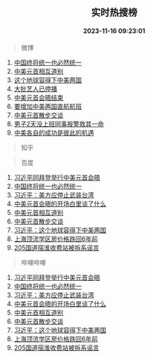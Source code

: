 <div align="center"><h2>实时热搜榜</h2><h4>2023-11-16 09:23:01</h4></div>

> 微博  

1. [中国终将统一也必然统一](https://s.weibo.com/weibo?q=%23%E4%B8%AD%E5%9B%BD%E7%BB%88%E5%B0%86%E7%BB%9F%E4%B8%80%E4%B9%9F%E5%BF%85%E7%84%B6%E7%BB%9F%E4%B8%80%23&t=31&band_rank=1&Refer=top)<br />
2. [中美元首相互道别](https://s.weibo.com/weibo?q=%23%E4%B8%AD%E7%BE%8E%E5%85%83%E9%A6%96%E7%9B%B8%E4%BA%92%E9%81%93%E5%88%AB%23&t=31&band_rank=2&Refer=top)<br />
3. [这个地球容得下中美两国](https://s.weibo.com/weibo?q=%23%E8%BF%99%E4%B8%AA%E5%9C%B0%E7%90%83%E5%AE%B9%E5%BE%97%E4%B8%8B%E4%B8%AD%E7%BE%8E%E4%B8%A4%E5%9B%BD%23&t=31&band_rank=3&Refer=top)<br />
4. [大批艺人已停播](https://s.weibo.com/weibo?q=%23%E5%A4%A7%E6%89%B9%E8%89%BA%E4%BA%BA%E5%B7%B2%E5%81%9C%E6%92%AD%23&t=31&band_rank=4&Refer=top)<br />
5. [中美元首会晤结束](https://s.weibo.com/weibo?q=%23%E4%B8%AD%E7%BE%8E%E5%85%83%E9%A6%96%E4%BC%9A%E6%99%A4%E7%BB%93%E6%9D%9F%23&t=31&band_rank=5&Refer=top)<br />
6. [要增加中美两国直航航班](https://s.weibo.com/weibo?q=%23%E8%A6%81%E5%A2%9E%E5%8A%A0%E4%B8%AD%E7%BE%8E%E4%B8%A4%E5%9B%BD%E7%9B%B4%E8%88%AA%E8%88%AA%E7%8F%AD%23&t=31&band_rank=6&Refer=top)<br />
7. [中美元首散步交谈](https://s.weibo.com/weibo?q=%23%E4%B8%AD%E7%BE%8E%E5%85%83%E9%A6%96%E6%95%A3%E6%AD%A5%E4%BA%A4%E8%B0%88%23&t=31&band_rank=7&Refer=top)<br />
8. [男子2天没上班同事报警救其一命](https://s.weibo.com/weibo?q=%23%E7%94%B7%E5%AD%902%E5%A4%A9%E6%B2%A1%E4%B8%8A%E7%8F%AD%E5%90%8C%E4%BA%8B%E6%8A%A5%E8%AD%A6%E6%95%91%E5%85%B6%E4%B8%80%E5%91%BD%23&t=31&band_rank=8&Refer=top)<br />
9. [中美各自的成功是彼此的机遇](https://s.weibo.com/weibo?q=%23%E4%B8%AD%E7%BE%8E%E5%90%84%E8%87%AA%E7%9A%84%E6%88%90%E5%8A%9F%E6%98%AF%E5%BD%BC%E6%AD%A4%E7%9A%84%E6%9C%BA%E9%81%87%23&t=31&band_rank=9&Refer=top)<br />

> 知乎  


> 百度  

1. [习近平同拜登举行中美元首会晤](https://www.baidu.com/s?wd=%E4%B9%A0%E8%BF%91%E5%B9%B3%E5%90%8C%E6%8B%9C%E7%99%BB%E4%B8%BE%E8%A1%8C%E4%B8%AD%E7%BE%8E%E5%85%83%E9%A6%96%E4%BC%9A%E6%99%A4&sa=fyb_news&rsv_dl=fyb_news)<br />
2. [中国终将统一也必然统一](https://www.baidu.com/s?wd=%E4%B8%AD%E5%9B%BD%E7%BB%88%E5%B0%86%E7%BB%9F%E4%B8%80%E4%B9%9F%E5%BF%85%E7%84%B6%E7%BB%9F%E4%B8%80&sa=fyb_news&rsv_dl=fyb_news)<br />
3. [习近平：美方应停止武装台湾](https://www.baidu.com/s?wd=%E4%B9%A0%E8%BF%91%E5%B9%B3%EF%BC%9A%E7%BE%8E%E6%96%B9%E5%BA%94%E5%81%9C%E6%AD%A2%E6%AD%A6%E8%A3%85%E5%8F%B0%E6%B9%BE&sa=fyb_news&rsv_dl=fyb_news)<br />
4. [中美元首会晤的开场白里谈了什么](https://www.baidu.com/s?wd=%E4%B8%AD%E7%BE%8E%E5%85%83%E9%A6%96%E4%BC%9A%E6%99%A4%E7%9A%84%E5%BC%80%E5%9C%BA%E7%99%BD%E9%87%8C%E8%B0%88%E4%BA%86%E4%BB%80%E4%B9%88&sa=fyb_news&rsv_dl=fyb_news)<br />
5. [中美元首相互道别](https://www.baidu.com/s?wd=%E4%B8%AD%E7%BE%8E%E5%85%83%E9%A6%96%E7%9B%B8%E4%BA%92%E9%81%93%E5%88%AB&sa=fyb_news&rsv_dl=fyb_news)<br />
6. [中美元首散步交谈](https://www.baidu.com/s?wd=%E4%B8%AD%E7%BE%8E%E5%85%83%E9%A6%96%E6%95%A3%E6%AD%A5%E4%BA%A4%E8%B0%88&sa=fyb_news&rsv_dl=fyb_news)<br />
7. [习近平：这个地球容得下中美两国](https://www.baidu.com/s?wd=%E4%B9%A0%E8%BF%91%E5%B9%B3%EF%BC%9A%E8%BF%99%E4%B8%AA%E5%9C%B0%E7%90%83%E5%AE%B9%E5%BE%97%E4%B8%8B%E4%B8%AD%E7%BE%8E%E4%B8%A4%E5%9B%BD&sa=fyb_news&rsv_dl=fyb_news)<br />
8. [上海顶流学区房价格跌回6年前](https://www.baidu.com/s?wd=%E4%B8%8A%E6%B5%B7%E9%A1%B6%E6%B5%81%E5%AD%A6%E5%8C%BA%E6%88%BF%E4%BB%B7%E6%A0%BC%E8%B7%8C%E5%9B%9E6%E5%B9%B4%E5%89%8D&sa=fyb_news&rsv_dl=fyb_news)<br />
9. [205国道宿淮收费站被拆系谣言](https://www.baidu.com/s?wd=205%E5%9B%BD%E9%81%93%E5%AE%BF%E6%B7%AE%E6%94%B6%E8%B4%B9%E7%AB%99%E8%A2%AB%E6%8B%86%E7%B3%BB%E8%B0%A3%E8%A8%80&sa=fyb_news&rsv_dl=fyb_news)<br />

> 哔哩哔哩  

1. [习近平同拜登举行中美元首会晤](https://www.baidu.com/s?wd=%E4%B9%A0%E8%BF%91%E5%B9%B3%E5%90%8C%E6%8B%9C%E7%99%BB%E4%B8%BE%E8%A1%8C%E4%B8%AD%E7%BE%8E%E5%85%83%E9%A6%96%E4%BC%9A%E6%99%A4&sa=fyb_news&rsv_dl=fyb_news)<br />
2. [中国终将统一也必然统一](https://www.baidu.com/s?wd=%E4%B8%AD%E5%9B%BD%E7%BB%88%E5%B0%86%E7%BB%9F%E4%B8%80%E4%B9%9F%E5%BF%85%E7%84%B6%E7%BB%9F%E4%B8%80&sa=fyb_news&rsv_dl=fyb_news)<br />
3. [习近平：美方应停止武装台湾](https://www.baidu.com/s?wd=%E4%B9%A0%E8%BF%91%E5%B9%B3%EF%BC%9A%E7%BE%8E%E6%96%B9%E5%BA%94%E5%81%9C%E6%AD%A2%E6%AD%A6%E8%A3%85%E5%8F%B0%E6%B9%BE&sa=fyb_news&rsv_dl=fyb_news)<br />
4. [中美元首会晤的开场白里谈了什么](https://www.baidu.com/s?wd=%E4%B8%AD%E7%BE%8E%E5%85%83%E9%A6%96%E4%BC%9A%E6%99%A4%E7%9A%84%E5%BC%80%E5%9C%BA%E7%99%BD%E9%87%8C%E8%B0%88%E4%BA%86%E4%BB%80%E4%B9%88&sa=fyb_news&rsv_dl=fyb_news)<br />
5. [中美元首相互道别](https://www.baidu.com/s?wd=%E4%B8%AD%E7%BE%8E%E5%85%83%E9%A6%96%E7%9B%B8%E4%BA%92%E9%81%93%E5%88%AB&sa=fyb_news&rsv_dl=fyb_news)<br />
6. [中美元首散步交谈](https://www.baidu.com/s?wd=%E4%B8%AD%E7%BE%8E%E5%85%83%E9%A6%96%E6%95%A3%E6%AD%A5%E4%BA%A4%E8%B0%88&sa=fyb_news&rsv_dl=fyb_news)<br />
7. [习近平：这个地球容得下中美两国](https://www.baidu.com/s?wd=%E4%B9%A0%E8%BF%91%E5%B9%B3%EF%BC%9A%E8%BF%99%E4%B8%AA%E5%9C%B0%E7%90%83%E5%AE%B9%E5%BE%97%E4%B8%8B%E4%B8%AD%E7%BE%8E%E4%B8%A4%E5%9B%BD&sa=fyb_news&rsv_dl=fyb_news)<br />
8. [上海顶流学区房价格跌回6年前](https://www.baidu.com/s?wd=%E4%B8%8A%E6%B5%B7%E9%A1%B6%E6%B5%81%E5%AD%A6%E5%8C%BA%E6%88%BF%E4%BB%B7%E6%A0%BC%E8%B7%8C%E5%9B%9E6%E5%B9%B4%E5%89%8D&sa=fyb_news&rsv_dl=fyb_news)<br />
9. [205国道宿淮收费站被拆系谣言](https://www.baidu.com/s?wd=205%E5%9B%BD%E9%81%93%E5%AE%BF%E6%B7%AE%E6%94%B6%E8%B4%B9%E7%AB%99%E8%A2%AB%E6%8B%86%E7%B3%BB%E8%B0%A3%E8%A8%80&sa=fyb_news&rsv_dl=fyb_news)<br />
